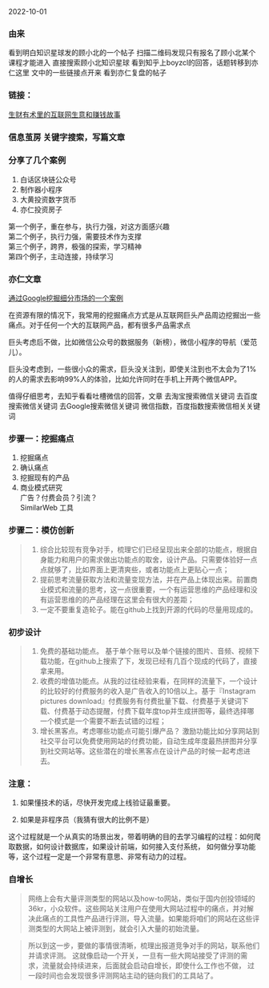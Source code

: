 2022-10-01

### 由来
看到明白知识星球发的顾小北的一个帖子
扫描二维码发现只有报名了顾小北某个课程才能进入
直接搜索顾小北知识星球
看到知乎上boyzcl的回答，话题转移到亦仁这里
文中的一些链接点开来
看到亦仁复盘的帖子

### 链接：
[生财有术里的互联网生意和赚钱故事
](https://mp.weixin.qq.com/s?__biz=MzI2OTM2NzA2OA==&mid=2247483777&idx=1&sn=50bbc5c2a3daf3c4027adb5234c442df&scene=21#wechat_redirect)

### 信息茧房  关键字搜索，写篇文章

### 分享了几个案例
1. 白话区块链公众号
2. 制作器小程序
3. 大黄投资数字货币
4. 亦仁投资房子

第一个例子，重在参与，执行力强，对这方面感兴趣  
第二个例子，执行力强，需要技术作为支撑  
第三个例子，跨界，极强的探索，学习精神  
第四个例子，主动连接，持续学习  



### 亦仁文章
[通过Google挖掘细分市场的一个案例
](https://mp.weixin.qq.com/s?__biz=MzI2OTM2NzA2OA==&mid=2247483671&idx=1&sn=9971c29687a212cf1854df6c9b33d7a7&scene=21#wechat_redirect)

在资源有限的情况下，我常用的挖掘痛点方式是从互联网巨头产品周边挖掘出一些痛点。对于任何一个大的互联网产品，都有很多产品需求点

巨头考虑后不做，比如微信公众号的数据服务（新榜），微信小程序的导航（爱范儿）。

巨头没考虑到，一些很小众的需求，巨头没关注到，即使关注到也不太会为了1%的人的需求去影响99%人的体验，比如允许同时在手机上开两个微信APP。

值得仔细思考，去知乎看看吐槽微信的回答，文章
去淘宝搜索微信关键词
去百度搜索微信关键词
去Google搜索微信关键词
微信指数，百度指数搜索微信相关关键词

### 步骤一：挖掘痛点
1. 挖掘痛点
2. 确认痛点
3. 挖掘现有的产品
4. 商业模式研究  
    广告？付费会员？引流？  
    SimilarWeb 工具  

### 步骤二：模仿创新
> 1. 综合比较现有竞争对手，梳理它们已经呈现出来全部的功能点，根据自身能力和用户的需求做出功能点的取舍，设计产品。只需要体验好一点点就够了，比如界面上更清爽些，或者功能点上更贴心一点；
> 2. 提前思考流量获取方法和流量变现方法，并在产品上体现出来。前置商业模式和流量的思考，这一点很重要，一个有运营思维的产品经理和没有运营思维的的产品经理在这里会有很大的差距；
> 3. 一定不要重复造轮子。能在github上找到开源的代码的尽量用现成的。
### 初步设计
> 1. 免费的基础功能点。 基于单个账号以及单个链接的图片、音频、视频下载功能，在github上搜索了下，发现已经有几百个现成的代码了，直接拿来用。
> 2. 收费的增值功能点。从我的过往经验来看，在同样的流量下，一个设计的比较好的付费服务的收入是广告收入的10倍以上。基于『Instagram pictures download』付费服务有付费批量下载、付费基于关键词下载、付费基于动态提醒，付费下载年度top并生成拼图等，最终选择哪一个模式是一个需要不断去试错的过程；
> 3. 增长黑客点。考虑哪些功能点可能引爆产品？ 激励功能比如分享网站到社交平台可以免费使用网站的付费功能，自动生成年度最热拼图并分享到社交网站等。这些潜在的增长黑客点在设计产品的时候一起考虑进去。 

### 注意： 
1. 如果懂技术的话，尽快开发完成上线验证最重要。

2. 如果是非程序员（我猜有很大的比例不是）

这个过程就是一个从真实的场景出发，带着明确的目的去学习编程的过程：如何爬取数据，如何设计数据库，如果设计前端，如何接入支付系统， 如何做分享功能等，这个过程一定是一个非常有意思、非常有动力的过程。 

### 自增长

> 网络上会有大量评测类型的网站以及how-to网站，类似于国内创投领域的36kr，小众软件。这些网站关注用户在使用大网站过程中的痛点，并对解决此痛点的工具性产品进行评测，导入流量。如果能将咱们的网站在这些评测类型的大网站上被评测到，就会引入大量的初始流量。

> 所以到这一步，要做的事情很清晰，梳理出报道竞争对手的网站，联系他们并请求评测。 这就像启动一个开关，一旦有一些大网站接受了评测的需求，流量就会持续进来，后面就会启动自增长，即使什么工作也不做， 过一段时间也会发现很多评测网站主动的链向我们的工具站了。

